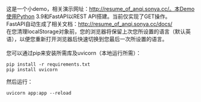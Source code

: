 这是一个小demo，相关演示网址：http://resume_of_anqi.sonya.cc/。本Demo使用Python 3.9和FastAPI以REST API搭建。当前仅实现了GET操作。<br/>
FastAPI自动生成了相关文档：http://resume_of_anqi.sonya.cc/docs/<br/>
在您清理localStorage对象前，您的浏览器将保留上次您所设置的语言（默认英语），以便您重新打开浏览器后快速切换到您最后一次所设置的语言。
<br/><br/>
您可以通过pip来安装所需库及uvicorn（本地运行所需）：<br/>
```
pip install -r requirements.txt
pip install uvicorn
```
然后运行：<br/>
```
uvicorn app:app --reload
```
